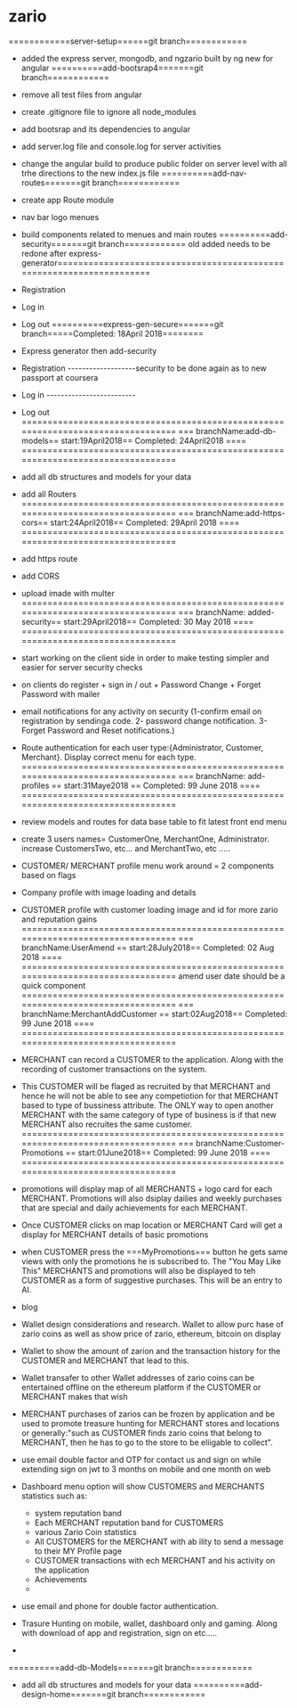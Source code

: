 # zario
============server-setup======git branch============
   - added the express server, mongodb, and ngzario built by ng new for angular
==========add-bootsrap4=======git branch============
   - remove all test files from angular 
   - create .gitignore file to ignore all node_modules
   - add bootsrap and its dependencies to angular
   - add server.log file and console.log for server activities 
   - change the angular build to produce public folder on server 
      level with all trhe directions to the new index.js file
==========add-nav-routes=======git branch============
   - create app Route module
   - nav bar logo menues 
   - build components related to menues and main routes
==========add-security=======git branch============ old added needs to be redone after  express-generator=====================================================================
   - Registration
   - Log in
   - Log out
==========express-gen-secure=======git branch=====Completed: 18April 2018========
   - Express generator then add-security
   - Registration -------------------security to be done again as to new passport at coursera
   - Log in -------------------------
   - Log out
=================================================================================
=== branchName:add-db-models== start:19April2018== Completed: 24April2018  ====
=================================================================================
   - add all db structures and models for your data
   - add all Routers 
=================================================================================
===  branchName:add-https-cors== start:24April2018== Completed: 29April 2018 ====
=================================================================================
   - add https route
   - add CORS
   - upload imade with multer
=================================================================================
===  branchName: added-security== start:29April2018== Completed: 30 May 2018 ====
================================================================================= 
   - start working on the client side in  order to make testing simpler and easier for server security checks
   - on clients do register + sign in / out + Password Change + Forget Password with mailer
   - email notifications for any activity on security (1-confirm email on registration by sendinga code. 2- password change notification. 3-Forget Password and Reset notifications.)
   - Route authentication for each user type:{Administrator, Customer, Merchant}. Display correct menu for each type. 
=================================================================================
===  branchName: add-profiles == start:31Maye2018 == Completed: 99 June 2018 ====
================================================================================= 
   - review models and routes for data base table to fit latest front end menu 
   - create 3 users names= CustomerOne, MerchantOne, Administrator. increase CustomersTwo, etc... and MerchantTwo, etc .....
   - CUSTOMER/ MERCHANT profile menu work around = 2 components based on flags
   - Company profile with image loading and details 
   - CUSTOMER profile with customer loading image and id for more zario and reputation gains
=================================================================================
===  branchName:UserAmend == start:28July2018== Completed: 02 Aug 2018 ====
================================================================================= 
amend user date should be a quick component
=================================================================================
===  branchName:MerchantAddCustomer == start:02Aug2018== Completed: 99 June 2018 ====
================================================================================= 
   - MERCHANT can record a CUSTOMER to the application. Along with the recording of customer transactions on the system.
   - This CUSTOMER will be flaged as recruited by that MERCHANT and hence he will not be able to see any competiotion for that MERCHANT based to type of bussiness attribute. The ONLY way to open another MERCHANT with the same category of type of business is if that new MERCHANT also recruites the same customer. 
=================================================================================
===  branchName:Customer-Promotions == start:01June2018== Completed: 99 June 2018 ====
================================================================================= 
   - promotions will display map of all MERCHANTS + logo card for each MERCHANT. Promotions will also dsiplay dailies and weekly purchases that are special and daily achievements for each MERCHANT.
   - Once CUSTOMER clicks on map location or MERCHANT Card will get a display for MERCHANT details of basic promotions
   - when CUSTOMER press the ===MyPromotions=== button he gets same views with only the promotions he is subscribed to. The "You May Like This" MERCHANTS and promotions will also be displayed to teh CUSTOMER as a form of suggestive purchases. This will be an entry to AI.

   - blog
   - Wallet design considerations and research. Wallet to allow purc hase of zario coins as well as show price of zario, ethereum, bitcoin on display
   - Wallet to show the amount of zarion and the transaction history for the CUSTOMER and MERCHANT that lead to this.
   - Wallet transafer to other Wallet addresses of zario coins can be entertained offline on the ethereum platform  if the CUSTOMER or MERCHANT makes that wish
   - MERCHANT purchases of zarios can be frozen by application and be used to promote treasure hunting for MERCHANT stores and locations or generally:"such as CUSTOMER finds zario coins that belong to MERCHANT, then he has to go to the store to be eliigable to collect".
   - use email double factor and OTP for contact us and sign on while extending sign on jwt to 3 months on mobile and one month on web
   - Dashboard menu option will show CUSTOMERS and MERCHANTS statistics such as:
      + system reputation band
      + Each MERCHANT reputation band for CUSTOMERS
      + various Zario Coin statistics
      + All CUSTOMERS for the MERCHANT with ab ility to send a message to their MY Profile page
      + CUSTOMER transactions with ech MERCHANT and his activity on the application
      + Achievements
      + 
   - use email and phone for double factor authentication.
   - Trasure Hunting on mobile, wallet, dashboard only and gaming. Along with download of app and registration, sign on etc..... 
   - 


==========add-db-Models=======git branch============
   - add all db structures and models for your data
==========add-design-home=======git branch============